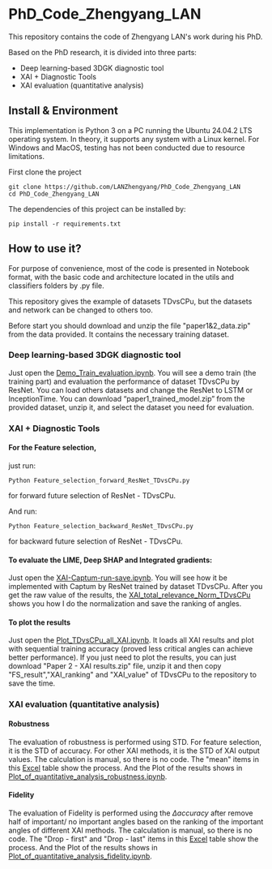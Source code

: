 # PhD_Code_Zhengyang_LAN
This repository contains the code of Zhengyang LAN's work during his PhD.

Based on the PhD research, it is divided into three parts:
- Deep learning-based 3DGK diagnostic tool
- XAI + Diagnostic Tools
- XAI evaluation (quantitative analysis)

## Install & Environment

This implementation is Python 3 on a PC running the Ubuntu 24.04.2 LTS operating system. In theory, it supports any system with a Linux kernel. For Windows and MacOS, testing has not been conducted due to resource limitations.

First clone the project
```
git clone https://github.com/LANZhengyang/PhD_Code_Zhengyang_LAN
cd PhD_Code_Zhengyang_LAN
```
The dependencies of this project can be installed by:

```
pip install -r requirements.txt
```

## How to use it?

For purpose of convenience, most of the code is presented in Notebook format, with the basic code and architecture located in the utils and classifiers folders by .py file. 

This repository gives the example of datasets TDvsCPu, but the datasets and network can be changed to others too.

Before start you should download and unzip the file "paper1&2_data.zip" from the data provided. It contains the necessary training dataset.

### Deep learning-based 3DGK diagnostic tool

Just open the [Demo_Train_evaluation.ipynb](https://github.com/LANZhengyang/PhD_Code_Zhengyang_LAN/blob/main/Demo_Train_evaluation.ipynb). You will see a demo train (the training part) and evaluation the performance of dataset TDvsCPu by ResNet. You can load others datasets and change the ResNet to LSTM or InceptionTime. 
You can download “paper1_trained_model.zip” from the provided dataset, unzip it, and select the dataset you need for evaluation.


### XAI + Diagnostic Tools

#### For the Feature selection, 
just run:

```
Python Feature_selection_forward_ResNet_TDvsCPu.py
```
for forward future selection of ResNet - TDvsCPu.

And run:
```
Python Feature_selection_backward_ResNet_TDvsCPu.py
```

for backward future selection of ResNet - TDvsCPu.



#### To evaluate the LIME, Deep SHAP and Integrated gradients:

Just open the [XAI-Captum-run-save.ipynb](https://github.com/LANZhengyang/PhD_Code_Zhengyang_LAN/blob/main/XAI-Captum-run-save.ipynb). You will see how it be implemented with Captum by ResNet trained by dataset TDvsCPu. After you get the raw value of the results, the [XAI_total_relevance_Norm_TDvsCPu](https://github.com/LANZhengyang/PhD_Code_Zhengyang_LAN/blob/main/XAI_total_relevance_Norm_TDvsCPu) shows you how I do the normalization and save the ranking of angles.


#### To plot the results
Just open the [Plot_TDvsCPu_all_XAI.ipynb](https://github.com/LANZhengyang/PhD_Code_Zhengyang_LAN/blob/main/Plot_TDvsCPu_all_XAI.ipynb). It loads all XAI results and plot with sequential training accuracy (proved less critical angles can achieve better performance). If you just need to plot the results, you can just download "Paper 2 - XAI results.zip" file, unzip it and then copy "FS_result","XAI_ranking" and "XAI_value" of TDvsCPu to the repository to save the time.
 
### XAI evaluation (quantitative analysis)

#### Robustness
The evaluation of robustness is performed using STD. For feature selection, it is the STD of accuracy. For other XAI methods, it is the STD of XAI output values. The calculation is manual, so there is no code. The "mean" items in this [Excel](https://docs.google.com/spreadsheets/d/1c4OczUgfoRxpkj8lkq6GkfcxPxPB_mrE2O-3hxY_IvA/edit?usp=sharing) table show the process. And the Plot of the results shows in [Plot_of_quantitative_analysis_robustness.ipynb](https://github.com/LANZhengyang/PhD_Code_Zhengyang_LAN/blob/main/Plot_of_quantitative_analysis_robustness.ipynb).


#### Fidelity
The evaluation of Fidelity is performed using the $\Delta accuracy$ after remove half of important/ no important angles based on the ranking of the important angles of different XAI methods. The calculation is manual, so there is no code. The "Drop - first" and "Drop - last" items in this [Excel](https://docs.google.com/spreadsheets/d/1QGWbR75-wQdB0ambuQJdiiRhmNCxH9V6WyqNS4IUEzc/edit?usp=sharing) table show the process. And the Plot of the results shows in [Plot_of_quantitative_analysis_fidelity.ipynb](https://github.com/LANZhengyang/PhD_Code_Zhengyang_LAN/blob/main/Plot_of_quantitative_analysis_fidelity.ipynb).




